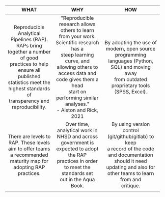 |                                                                                                     **WHAT**                                                                                                    |                                                                                                                            **WHY**                                                                                                                            |                                                                                        **HOW**                                                                                       |
|:---------------------------------------------------------------------------------------------------------------------------------------------------------------------------------------------------------------:|:-------------------------------------------------------------------------------------------------------------------------------------------------------------------------------------------------------------------------------------------------------------:|:------------------------------------------------------------------------------------------------------------------------------------------------------------------------------------:|
| Reproducible Analytical Pipelines (RAP). <br>RAPs bring together a number of good <br>practices to help ensure all published <br>statistics meet the highest standards of <br>transparency and reproducibility. | "Reproducible research allows others to learn<br>from your work. Scientific research has a <br>steep learning curve, and allowing others to <br>access data and code gives them a head <br>start on performing similar analyses." <br>- Alston and Rick, 2021 | By adopting the use of modern, open source <br>programming languages (Python, SQL) and moving away <br>from outdated proprietary tools (SPSS, Excel).                                |
| There are levels to RAP. These levels <br>aim to offer teams a recommended <br>maturity map for adopting RAP practices.                                                                                         | Over time, analytical work in NHSD and across <br>government is expected to adopt the RAP <br>practices in order to meet the standards set <br>out in the Aqua Book.                                                                                          | By using version control (git/github/gitlab) to keep <br>a record of the code and documentation should it need <br>updating and also for other teams to learn from and <br>critique. |
|                                                                                                                                                                                                                 |                                                                                                                                                                                                                                                               |                                                                                                                                                                                      |
